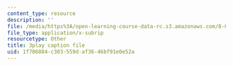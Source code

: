 ```yaml
---
content_type: resource
description: ''
file: /media/https%3A/open-learning-course-data-rc.s3.amazonaws.com/8-04-quantum-physics-i-spring-2013/1f706884c303559daf3646bf91e0e52a_iZKAtzK5WXM.vtt
file_type: application/x-subrip
resourcetype: Other
title: 3play caption file
uid: 1f706884-c303-559d-af36-46bf91e0e52a
---
```

